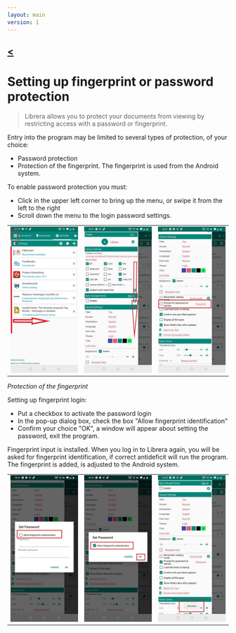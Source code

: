 ```yaml
---
layout: main
version: 1
---
```

[<](/wiki/faq)
---
# Setting up fingerprint or password protection

> Librera allows you to protect your documents from viewing by restricting access with a password or fingerprint.

Entry into the program may be limited to several types of protection, of your choice:

* Password protection
* Protection of the fingerprint. The fingerprint is used from the Android system.

To enable password protection you must:

* Click in the upper left corner to bring up the menu, or swipe it from the left to the right
* Scroll down the menu to the login password settings.

||||
|-|-|-|
|![](1.jpg)|![](2.jpg)|![](3.jpg)|

*Protection of the fingerprint*

Setting up fingerprint login:
* Put a checkbox to activate the password login
* In the pop-up dialog box, check the box "Allow fingerprint identification"
* Confirm your choice "OK", a window will appear about setting the password, exit the program.

Fingerprint input is installed. When you log in to Librera again, you will be asked for fingerprint identification, if correct 
antideficit will run the program. The fingerprint is added, is adjusted to the Android system.

||||
|-|-|-|
|![](4.jpg)|![](5.jpg)|![](7.jpg)|
